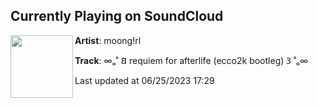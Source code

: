 ## Currently Playing on SoundCloud

[<img align="left" width="100" src="https://i1.sndcdn.com/artworks-uLIusNMHQHxhZBpy-cOLL7w-t500x500.jpg">](https://soundcloud.com/moong-rl/requiem-for-afterlife-ecco2k-bootleg)

**Artist**: moong!rl 

**Track**: ∞ₒ˚ 𐐒  requiem for afterlife (ecco2k bootleg)  𐐚 ˚ₒ∞

Last updated at 06/25/2023 17:29
